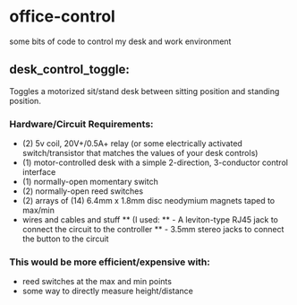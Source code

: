 # office-control
some bits of code to control my desk and work environment

## desk_control_toggle:
Toggles a motorized sit/stand desk between sitting position and standing position.

### Hardware/Circuit Requirements:
 * (2) 5v coil, 20V+/0.5A+ relay (or some electrically activated switch/transistor that matches the values of your desk controls)
 * (1) motor-controlled desk with a simple 2-direction, 3-conductor control interface
 * (1) normally-open momentary switch
 * (2) normally-open reed switches
 * (2) arrays of (14) 6.4mm x 1.8mm disc neodymium magnets taped to max/min
 * wires and cables and stuff
 ** (I used:
 **  - A leviton-type RJ45 jack to connect the circuit to the controller
 **  - 3.5mm stereo jacks to connect the button to the circuit

### This would be more efficient/expensive with:
 * reed switches at the max and min points
 * some way to directly measure height/distance

